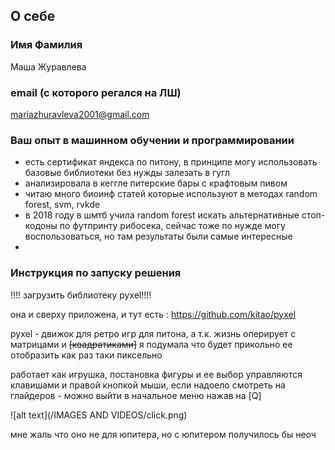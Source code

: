 ## О себе

### Имя Фамилия 
Маша Журавлева

### email (с которого регался на ЛШ)
mariazhuravleva2001@gmail.com

### Ваш опыт в машинном обучении и программировании
- есть сертификат яндекса по питону, в принципе могу использовать базовые библиотеки без нужды залезать в гугл
- анализировала в кеггле питерские бары с крафтовым пивом
- читаю много биоинф статей которые используют в методах random forest, svm, rvkde
- в 2018 году в шмтб учила random forest искать альтернативные стоп-кодоны по футпринту рибосека, сейчас тоже по нужде могу воспользоваться, но там результаты были самые интересные
- 

### Инструкция по запуску решения

!!!! загрузить библиотеку pyxel!!!!

она и сверху приложена, и тут есть : https://github.com/kitao/pyxel

pyxel - движок для ретро игр для питона, а т.к. жизнь оперирует с матрицами и ~~[квадратиками]~~ я подумала что будет прикольно ее отобразить как раз таки пиксельно

работает как игрушка, постановка фигуры и ее выбор управляются клавишами и правой кнопкой мыши, если надоело смотреть на глайдеров - можно выйти в начальное меню нажав на [Q]

![alt text](/IMAGES AND VIDEOS/click.png)

мне жаль что оно не для юпитера, но с юпитером получилось бы неоч

